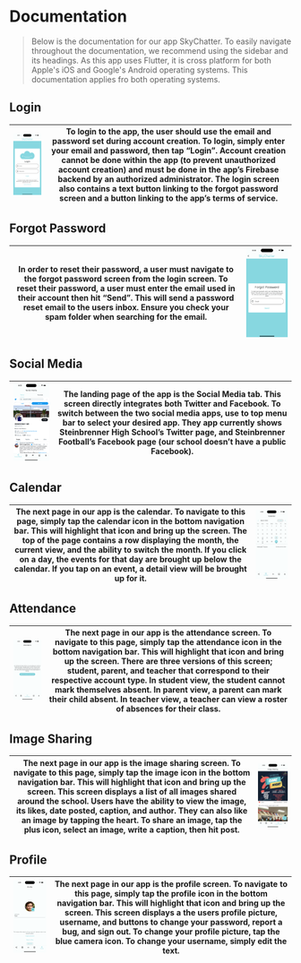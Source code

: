 # Documentation

> Below is the documentation for our app SkyChatter. To easily navigate throughout the documentation, we recommend using the sidebar and its headings. As this app uses Flutter, it is cross platform for both Apple's iOS and Google's Android operating systems. This documentation applies fro both operating systems.

## Login

| ![Login Screen](images/login_screen.png ":size=1000") | To login to the app, the user should use the email and password set during account creation. To login, simply enter your email and password, then tap “Login”. Account creation cannot be done within the app (to prevent unauthorized account creation) and must be done in the app’s Firebase backend by an authorized administrator. The login screen also contains a text button linking to the forgot password screen and a button linking to the app’s terms of service. |
| ----------------------------------------------------- | ------------------------------------------------------------------------------------------------------------------------------------------------------------------------------------------------------------------------------------------------------------------------------------------------------------------------------------------------------------------------------------------------------------------------------------------------------------------------------ |

## Forgot Password

| In order to reset their password, a user must navigate to the forgot password screen from the login screen. To reset their password, a user must enter the email used in their account then hit “Send”. This will send a password reset email to the users inbox. Ensure you check your spam folder when searching for the email. | ![Forgot Password Screen](images/forgot_password_screen.png ":size=1000") |
| --------------------------------------------------------------------------------------------------------------------------------------------------------------------------------------------------------------------------------------------------------------------------------------------------------------------------------- | ------------------------------------------------------------------------- |

## Social Media

| ![Social Media Screen](images/social_media_screen.png ":size=1000") | The landing page of the app is the Social Media tab. This screen directly integrates both Twitter and Facebook. To switch between the two social media apps, use to top menu bar to select your desired app. They app currently shows Steinbrenner High School’s Twitter page, and Steinbrenner Football’s Facebook page (our school doesn’t have a public Facebook). |
| ------------------------------------------------------------------- | --------------------------------------------------------------------------------------------------------------------------------------------------------------------------------------------------------------------------------------------------------------------------------------------------------------------------------------------------------------------- |

## Calendar

| The next page in our app is the calendar. To navigate to this page, simply tap the calendar icon in the bottom navigation bar. This will highlight that icon and bring up the screen. The top of the page contains a row displaying the month, the current view, and the ability to switch the month. If you click on a day, the events for that day are brought up below the calendar. If you tap on an event, a detail view will be brought up for it. | ![Calendar Screen](images/calendar_screen.png ":size=1000") |
| -------------------------------------------------------------------------------------------------------------------------------------------------------------------------------------------------------------------------------------------------------------------------------------------------------------------------------------------------------------------------------------------------------------------------------------------------------- | ----------------------------------------------------------- |

## Attendance

| ![Attendance Screen](images/attendance_screen.png ":size=1000") | The next page in our app is the attendance screen. To navigate to this page, simply tap the attendance icon in the bottom navigation bar. This will highlight that icon and bring up the screen. There are three versions of this screen; student, parent, and teacher that correspond to their respective account type. In student view, the student cannot mark themselves absent. In parent view, a parent can mark their child absent. In teacher view, a teacher can view a roster of absences for their class. |
| --------------------------------------------------------------- | -------------------------------------------------------------------------------------------------------------------------------------------------------------------------------------------------------------------------------------------------------------------------------------------------------------------------------------------------------------------------------------------------------------------------------------------------------------------------------------------------------------------- |

## Image Sharing

| The next page in our app is the image sharing screen. To navigate to this page, simply tap the image icon in the bottom navigation bar. This will highlight that icon and bring up the screen. This screen displays a list of all images shared around the school. Users have the ability to view the image, its likes, date posted, caption, and author. They can also like an image by tapping the heart. To share an image, tap the plus icon, select an image, write a caption, then hit post. | ![Calendar Screen](images/image_sharing_screen.png ":size=1000") |
| -------------------------------------------------------------------------------------------------------------------------------------------------------------------------------------------------------------------------------------------------------------------------------------------------------------------------------------------------------------------------------------------------------------------------------------------------------------------------------------------------- | ---------------------------------------------------------------- |

## Profile

| ![Profile Screen](images/profile_screen.png ":size=1000") | The next page in our app is the profile screen. To navigate to this page, simply tap the profile icon in the bottom navigation bar. This will highlight that icon and bring up the screen. This screen displays a the users profile picture, username, and buttons to change your password, report a bug, and sign out. To change your profile picture, tap the blue camera icon. To change your username, simply edit the text. |
| --------------------------------------------------------- | -------------------------------------------------------------------------------------------------------------------------------------------------------------------------------------------------------------------------------------------------------------------------------------------------------------------------------------------------------------------------------------------------------------------------------- |

